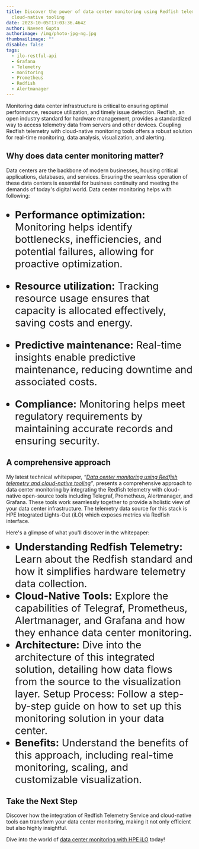 ```yaml
---
title: Discover the power of data center monitoring using Redfish telemetry and
  cloud-native tooling
date: 2023-10-05T17:03:36.464Z
author: Naveen Gupta
authorimage: /img/photo-jpg-ng.jpg
thumbnailimage: ""
disable: false
tags:
  - ilo-restful-api
  - Grafana
  - Telemetry
  - monitoring
  - Prometheus
  - Redfish
  - Alertmanager
---
```

<style>
ul li{
 font-size: 27px;
 ﻿line-height: 33px;
 max-width: none;

}
</style>

Monitoring data center infrastructure is critical to ensuring optimal performance, resource utilization, and timely issue detection. Redfish, an open industry standard for hardware management, provides a standardized way to access telemetry data from servers and other devices. Coupling Redfish telemetry with cloud-native monitoring tools offers a robust solution for real-time monitoring, data analysis, visualization, and alerting.

## **Why does data center monitoring matter?**

Data centers are the backbone of modern businesses, housing critical applications, databases, and services. Ensuring the seamless operation of these data centers is essential for business continuity and meeting the demands of today's digital world. Data center monitoring helps with following:

* **Performance optimization:** Monitoring helps identify bottlenecks, inefficiencies, and potential failures, allowing for proactive optimization.

* **Resource utilization:** Tracking resource usage ensures that capacity is allocated effectively, saving costs and energy.

* **Predictive maintenance:** Real-time insights enable predictive maintenance, reducing downtime and associated costs.

* **Compliance:** Monitoring helps meet regulatory requirements by maintaining accurate records and ensuring security.

## **A comprehensive approach**

My latest technical whitepaper, *“[Data center monitoring using Redfish telemetry and cloud-native tooling](https://www.hpe.com/psnow/doc/a00134351enw)”*, presents a comprehensive approach to data center monitoring by integrating the Redfish telemetry with cloud-native open-source tools including Telegraf, Prometheus, Alertmanager, and Grafana. These tools work seamlessly together to provide a holistic view of your data center infrastructure. The telemetry data source for this stack is HPE Integrated Lights-Out (iLO) which exposes metrics via Redfish interface.

Here's a glimpse of what you'll discover in the whitepaper:

* **Understanding Redfish Telemetry:** Learn about the Redfish standard and how it simplifies hardware telemetry data collection.
* **Cloud-Native Tools:** Explore the capabilities of Telegraf, Prometheus, Alertmanager, and Grafana and how they enhance data center monitoring.
* **Architecture:** Dive into the architecture of this integrated solution, detailing how data flows from the source to the visualization layer.
  Setup Process: Follow a step-by-step guide on how to set up this monitoring solution in your data center.
* **Benefits:** Understand the benefits of this approach, including real-time monitoring, scaling, and customizable visualization.

## **Take the Next Step**

Discover how the integration of Redfish Telemetry Service and cloud-native tools can transform your data center monitoring, making it not only efficient but also highly insightful.

Dive into the world of [data center monitoring with HPE iLO](https://www.hpe.com/psnow/doc/a00134351enw) today!
